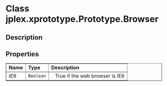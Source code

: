# Class **jplex.xprototype.Prototype.Browser** #

## Description ##





## Properties ##
<table cellpadding='5' border='1' cellspacing='0'>
<tr><td> <b>Name</b> </td><td> <b>Type</b> </td><td> <b>Description</b> </td></tr>
<tr><td> <i>IE6</i> </td><td> <code>Boolean</code> </td><td> <code> </code>  True if the web browser is IE6</td></tr>

</table>
